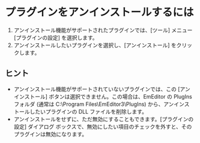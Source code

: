 # プラグインをアンインストールするには

1. アンインストール機能がサポートされたプラグインでは、\[ツール\] メニュー \[プラグインの設定\] を選択します。
2. アンインストールしたいプラグインを選択し、\[アンインストール\] をクリックします。

## ヒント

- アンインストール機能がサポートされていないプラグインでは、この \[アンインストール\] ボタンは選択できません。この場合は、EmEditor の PlugIns フォルダ
(通常は C:\\Program Files\\EmEditor3\\PlugIns) から、アンインストールしたいプラグインの DLL ファイルを削除します。
- アンインストールをせずに、ただ無効にすることもできます。\[プラグインの設定\] ダイアログ ボックスで、無効にしたい項目のチェックを外すと、そのプラグインは無効になります。
